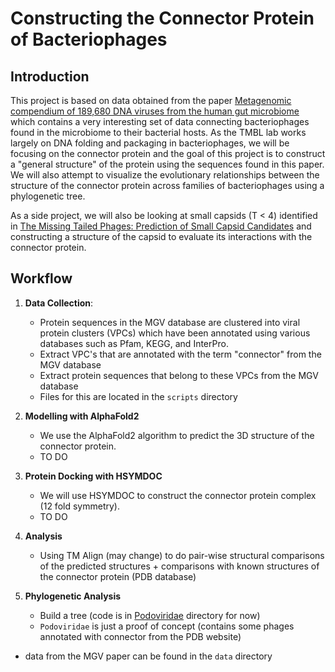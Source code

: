 # Constructing the Connector Protein of Bacteriophages 

## Introduction

This project is based on data obtained from the paper [Metagenomic compendium of 189,680 DNA viruses from the human gut microbiome](https://www.nature.com/articles/s41564-021-00928-6) which contains a very interesting set of data connecting bacteriophages found in the microbiome to their bacterial hosts. As the TMBL lab works largely on DNA folding and packaging in bacteriophages, we will be focusing on the connector protein and the goal of this project is to construct a "general structure" of the protein using the sequences found in this paper. We will also attempt to visualize the evolutionary relationships between the structure of the connector protein across families of bacteriophages using a phylogenetic tree. 

As a side project, we will also be looking at small capsids (T < 4) identified in [The Missing Tailed Phages: Prediction of Small Capsid Candidates](https://www.ncbi.nlm.nih.gov/pmc/articles/PMC7762592/) and constructing a structure of the capsid to evaluate its interactions with the connector protein. 

## Workflow

1. **Data Collection**: 
    - Protein sequences in the MGV database are clustered into viral protein clusters (VPCs) which have been annotated using various databases such as Pfam, KEGG, and InterPro.
    - Extract VPC's that are annotated with the term "connector" from the MGV database
    - Extract protein sequences that belong to these VPCs from the MGV database
    - Files for this are located in the `scripts` directory

2. **Modelling with AlphaFold2**
    - We use the AlphaFold2 algorithm to predict the 3D structure of the connector protein.
    - TO DO

3. **Protein Docking with HSYMDOC**
    - We will use HSYMDOC to construct the connector protein complex (12 fold symmetry). 
    - TO DO

4. **Analysis**
    - Using TM Align (may change) to do pair-wise structural comparisons of the predicted structures + comparisons with known structures of the connector protein (PDB database)

5. **Phylogenetic Analysis**
    - Build a tree (code is in [Podoviridae](https://github.com/Arsuaga-Vazquez-Lab/MGV-connector-protein/tree/main/Podoviridae) directory for now)
    - `Podoviridae` is just a proof of concept (contains some phages annotated with connector from the PDB website)
    
- data from the MGV paper can be found in the `data` directory